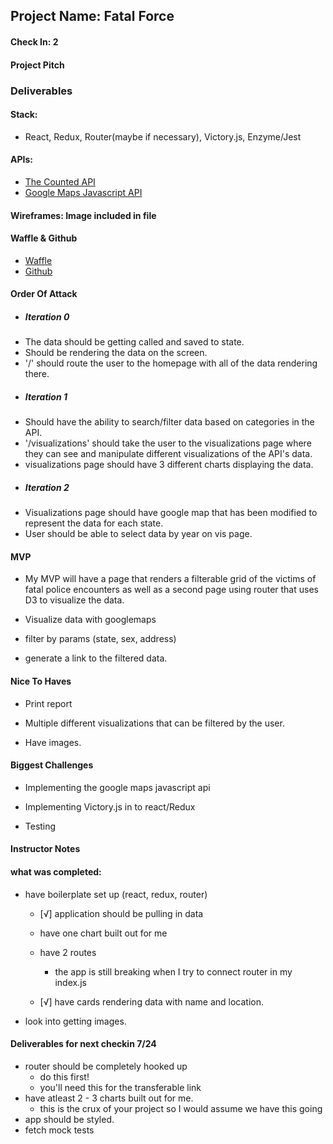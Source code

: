 ## Project Name:  Fatal Force

#### Check In: 2

#### Project Pitch  

### Deliverables  

#### Stack:
- React, Redux, Router(maybe if necessary), Victory.js, Enzyme/Jest

#### APIs:
- [The Counted API](https://www.thecountedapi.com/)
- [Google Maps Javascript API](https://developers.google.com/maps/documentation/javascript/)

#### Wireframes: Image included in file

#### Waffle & Github
- [Waffle](https://waffle.io/tlgreg86/theLost)
- [Github](https://github.com/tlgreg86/Fatal-Force)

#### Order Of Attack


+ ##### Iteration 0

 - The data should be getting called and saved to state.
 - Should be rendering the data on the screen.
 - '/' should route the user to the homepage with all of the data rendering there.

+ ##### Iteration 1

 - Should have the ability to search/filter data based on categories in the API.
 - '/visualizations' should take the user to the visualizations page where they can see and manipulate different visualizations of the API's data.
 - visualizations page should have 3 different charts displaying the data.

+ ##### Iteration 2

 - Visualizations page should have google map that has been modified to represent the data for each state.
 - User should be able to select data by year on vis page.

#### MVP

 - My MVP will have a page that renders a filterable grid of the victims of fatal police encounters as well as a second page using router that uses D3 to visualize the data.

 - Visualize data with googlemaps

 - filter by params (state, sex, address)

 - generate a link to the filtered data.

#### Nice To Haves

 - Print report

 - Multiple different visualizations that can be filtered by the user.

 - Have images.

#### Biggest Challenges

- Implementing the google maps javascript api

- Implementing Victory.js in to react/Redux

- Testing

#### Instructor Notes

#### what was completed:

- have boilerplate set up (react, redux, router)

    - [√] application should be pulling in data

    - have one chart built out for me

    - have 2 routes

      - the app is still breaking when I try to connect router in my index.js

    - [√] have cards rendering data with name and location.

- look into getting images.

#### Deliverables for next checkin 7/24

* router should be completely hooked up 
   - do this first! 
   - you'll need this for the transferable link 
* have atleast 2 - 3 charts built out for me. 
    - this is the crux of your project so I would assume we have this going 
* app should be styled. 
* fetch mock tests
 

